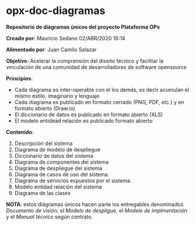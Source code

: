 # opx-doc-diagramas

**Repositorio de diágramas únicos del proyecto Plataforma OPx**

**Creado por**: Mauricio Sedano 02/ABR/2020  16:14

**Alimentado por**: Juan Camilo Salazar

**Objetivo**: Acelerar la comprensión del diseño técnico y facilitar la vinculación de una comunidad de desarrolladores de software opensource

**Principios**: 
- Cada diagrama es inter-operable con el los demás, es decir acumulan el mismo estilo, imaginario y lenguaje
- Cada diagrama es publicado en formato cerrado (PNG, PDF, etc.) y en formato abierto (Draw.io)
- El diccionario de datos es publicado en formato abierto (XLS)
- El modelo entidead relación es publicado formato abierto

**Contenido**:
1. Descripción del sistema
2. Diagrama de modelo de despliegue
3. Diccionario de datos del sistema
4. Diagrama de componentes del sistema
5. Diagrama de despliegue del sistema
6. Diagrama de casos de uso del sistema.
7. Diagrama de servicios expuestos por el sistema.
8. Modelo entidad relación del sistema
9. Diagrama de las clases


**NOTA**: estos diágramas únicos hacen parte los entregables denominados *Documento de visión*, el *Modelo de despligue*, el *Modelo de implmentación* y el *Manual técnico* según contrato.

